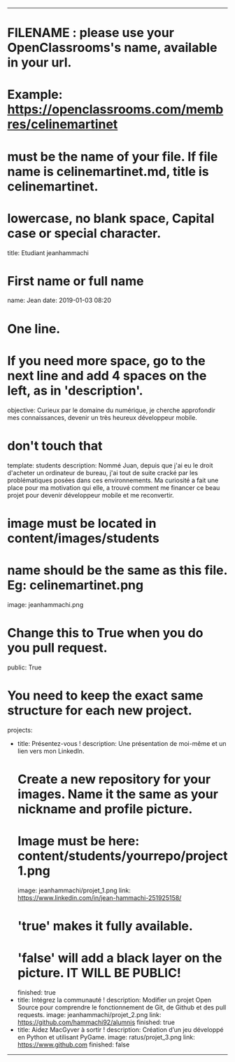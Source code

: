---

# FILENAME : please use your OpenClassrooms's name, available in your url.
# Example: https://openclassrooms.com/membres/celinemartinet
# must be the name of your file. If file name is celinemartinet.md, title is celinemartinet.
# lowercase, no blank space, Capital case or special character.
title: Etudiant jeanhammachi

# First name or full name
name: Jean
date: 2019-01-03 08:20

# One line.
# If you need more space, go to the next line and add 4 spaces on the left, as in 'description'.
objective: Curieux par le domaine du numérique, je cherche approfondir mes connaissances, devenir un très heureux développeur mobile.

# don't touch that
template: students
description:
    Nommé Juan, depuis que j'ai eu le droit d'acheter
	un ordinateur de bureau, j'ai tout de suite cracké par les problématiques posées dans ces environnements. 
	Ma curiosité a fait une place pour ma motivation qui elle, a trouvé comment me financer ce beau projet pour devenir développeur mobile et me reconvertir.

# image must be located in content/images/students
# name should be the same as this file. Eg: celinemartinet.png
image: jeanhammachi.png

# Change this to True when you do you pull request.
public: True

# You need to keep the exact same structure for each new project.
projects:
  - title: Présentez-vous !
    description: Une présentation de moi-même et un lien vers mon LinkedIn.
    # Create a new repository for your images. Name it the same as your nickname and profile picture.
    # Image must be here: content/students/yourrepo/project1.png
    image: jeanhammachi/projet_1.png
    link: https://www.linkedin.com/in/jean-hammachi-251925158/
    # 'true' makes it fully available.
    # 'false' will add a black layer on the picture. IT WILL BE PUBLIC!
    finished: true
  - title: Intégrez la communauté !
    description: Modifier un projet Open Source pour comprendre le fonctionnement de Git, de Github et des pull requests. 
    image: jeanhammachi/projet_2.png
    link: https://github.com/hammachi92/alumnis
    finished: true
  - title: Aidez MacGyver à sortir !
    description: Création d’un jeu développé en Python et utilisant PyGame.
    image: ratus/projet_3.png
    link: https://www.github.com
    finished: false
---